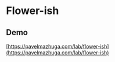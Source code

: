 # Flower-ish

## Demo

[https://pavelmazhuga.com/lab/flower-ish](https://pavelmazhuga.com/lab/flower-ish)
